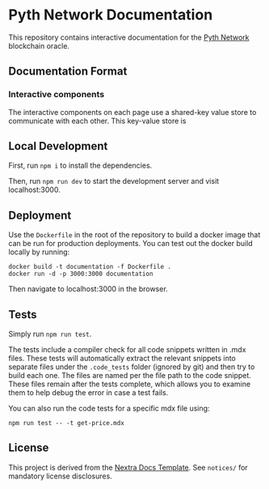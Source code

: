# Pyth Network Documentation

This repository contains interactive documentation for the [Pyth Network](pyth.network) blockchain oracle.

## Documentation Format

### Interactive components

The interactive components on each page use a shared-key value store to communicate with each other.
This key-value store is

## Local Development

First, run `npm i` to install the dependencies.

Then, run `npm run dev` to start the development server and visit localhost:3000.

## Deployment

Use the `Dockerfile` in the root of the repository to build a docker image that can be run for production deployments.
You can test out the docker build locally by running:

```
docker build -t documentation -f Dockerfile .
docker run -d -p 3000:3000 documentation
```

Then navigate to localhost:3000 in the browser.

## Tests

Simply run `npm run test`.

The tests include a compiler check for all code snippets written in .mdx files. These tests will automatically extract
the relevant snippets into separate files under the `.code_tests` folder (ignored by git) and then try to build each one.
The files are named per the file path to the code snippet.
These files remain after the tests complete, which allows you to examine them to help debug the error in case a test fails.

You can also run the code tests for a specific mdx file using:

```
npm run test -- -t get-price.mdx
```

## License

This project is derived from the [Nextra Docs Template](https://github.com/shuding/nextra-docs-template).
See `notices/` for mandatory license disclosures.
